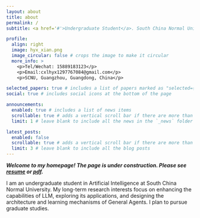 ```yaml
---
layout: about
title: about
permalink: /
subtitle: <a href='#'>Undergraduate Student</a>. South China Normal University

profile:
  align: right
  image: hyx_xian.png
  image_circular: false # crops the image to make it circular
  more_info: >
    <p>Tel/Wechat: 15889183123</p>
    <p>Email:cxlhyx1297767084@gmail.com</p>
    <p>SCNU, Guangzhou, Guangdong, China</p>

selected_papers: true # includes a list of papers marked as "selected={true}"
social: true # includes social icons at the bottom of the page

announcements:
  enabled: true # includes a list of news items
  scrollable: true # adds a vertical scroll bar if there are more than 3 news items
  limit: 1 # leave blank to include all the news in the `_news` folder

latest_posts:
  enabled: false
  scrollable: true # adds a vertical scroll bar if there are more than 3 new posts items
  limit: 3 # leave blank to include all the blog posts
---
```


***Welcome to my homepage!  The page is under construction. Please see [resume](https://cxlhyx.github.io/resume/index.html) or [pdf](https://cxlhyx.github.io/assets/pdf/resume_hyx_ch_en.pdf).***

<!--Write your biography here. Tell the world about yourself. Link to your favorite [subreddit](http://reddit.com). You can put a picture in, too. The code is already in, just name your picture `prof_pic.jpg` and put it in the `img/` folder.-->

<!--Put your address / P.O. box / other info right below your picture. You can also disable any of these elements by editing `profile` property of the YAML header of your `_pages/about.md`. Edit `_bibliography/papers.bib` and Jekyll will render your [publications page](/al-folio/publications/) automatically.-->

<!--Link to your social media connections, too. This theme is set up to use [Font Awesome icons](https://fontawesome.com/) and [Academicons](https://jpswalsh.github.io/academicons/), like the ones below. Add your Facebook, Twitter, LinkedIn, Google Scholar, or just disable all of them.-->

I am an undergraduate student in Artificial Intelligence at South China Normal University. My long-term research interests focus on enhancing the capabilities of LLM, exploring its applications, and designing the architecture and learning mechanisms of General Agents.  I plan to pursue graduate studies.
